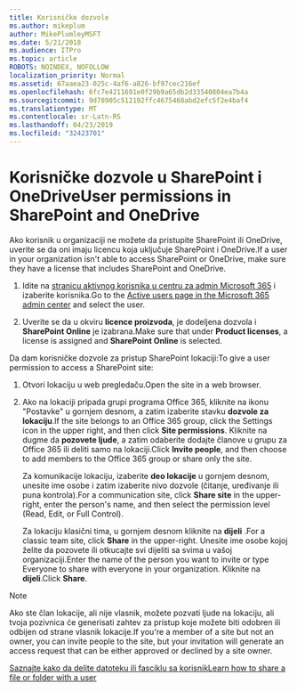 ```yaml
---
title: Korisničke dozvole
ms.author: mikeplum
author: MikePlumleyMSFT
ms.date: 5/21/2018
ms.audience: ITPro
ms.topic: article
ROBOTS: NOINDEX, NOFOLLOW
localization_priority: Normal
ms.assetid: 67aaea23-025c-4af6-a826-bf97cec216ef
ms.openlocfilehash: 6fc7e4211691e0f29b9a65db2d33540804ea7b4a
ms.sourcegitcommit: 9d78905c512192ffc4675468abd2efc5f2e4baf4
ms.translationtype: MT
ms.contentlocale: sr-Latn-RS
ms.lasthandoff: 04/23/2019
ms.locfileid: "32423701"
---
```

# <a name="user-permissions-in-sharepoint-and-onedrive"></a><span data-ttu-id="4614b-102">Korisničke dozvole u SharePoint i OneDrive</span><span class="sxs-lookup"><span data-stu-id="4614b-102">User permissions in SharePoint and OneDrive</span></span>

<span data-ttu-id="4614b-103">Ako korisnik u organizaciji ne možete da pristupite SharePoint ili OneDrive, uverite se da oni imaju licencu koja uključuje SharePoint i OneDrive.</span><span class="sxs-lookup"><span data-stu-id="4614b-103">If a user in your organization isn't able to access SharePoint or OneDrive, make sure they have a license that includes SharePoint and OneDrive.</span></span> 
  
1. <span data-ttu-id="4614b-104">Idite na [stranicu aktivnog korisnika u centru za admin Microsoft 365](https://portal.office.com/adminportal/home#/users) i izaberite korisnika.</span><span class="sxs-lookup"><span data-stu-id="4614b-104">Go to the [Active users page in the Microsoft 365 admin center](https://portal.office.com/adminportal/home#/users) and select the user.</span></span> 
    
2. <span data-ttu-id="4614b-105">Uverite se da u okviru **licence proizvoda**, je dodeljena dozvola i **SharePoint Online** je izabrana.</span><span class="sxs-lookup"><span data-stu-id="4614b-105">Make sure that under **Product licenses**, a license is assigned and **SharePoint Online** is selected.</span></span> 
    
 <span data-ttu-id="4614b-106">Da dam korisničke dozvole za pristup SharePoint lokaciji:</span><span class="sxs-lookup"><span data-stu-id="4614b-106">To give a user permission to access a SharePoint site:</span></span> 
  
1. <span data-ttu-id="4614b-107">Otvori lokaciju u web pregledaču.</span><span class="sxs-lookup"><span data-stu-id="4614b-107">Open the site in a web browser.</span></span>
    
2. <span data-ttu-id="4614b-108">Ako na lokaciji pripada grupi programa Office 365, kliknite na ikonu "Postavke" u gornjem desnom, a zatim izaberite stavku **dozvole za lokaciju**.</span><span class="sxs-lookup"><span data-stu-id="4614b-108">If the site belongs to an Office 365 group, click the Settings icon in the upper right, and then click **Site permissions**.</span></span> <span data-ttu-id="4614b-109">Kliknite na dugme da **pozovete ljude**, a zatim odaberite dodajte članove u grupu za Office 365 ili deliti samo na lokaciji.</span><span class="sxs-lookup"><span data-stu-id="4614b-109">Click **Invite people**, and then choose to add members to the Office 365 group or share only the site.</span></span> 
    
    <span data-ttu-id="4614b-110">Za komunikacije lokaciju, izaberite **deo lokacije** u gornjem desnom, unesite ime osobe i zatim izaberite nivo dozvole (čitanje, uređivanje ili puna kontrola).</span><span class="sxs-lookup"><span data-stu-id="4614b-110">For a communication site, click **Share site** in the upper-right, enter the person's name, and then select the permission level (Read, Edit, or Full Control).</span></span> 
    
    <span data-ttu-id="4614b-111">Za lokaciju klasični tima, u gornjem desnom kliknite na **dijeli** .</span><span class="sxs-lookup"><span data-stu-id="4614b-111">For a classic team site, click **Share** in the upper-right.</span></span> <span data-ttu-id="4614b-112">Unesite ime osobe kojoj želite da pozovete ili otkucajte svi dijeliti sa svima u vašoj organizaciji.</span><span class="sxs-lookup"><span data-stu-id="4614b-112">Enter the name of the person you want to invite or type Everyone to share with everyone in your organization.</span></span> <span data-ttu-id="4614b-113">Kliknite na **dijeli**.</span><span class="sxs-lookup"><span data-stu-id="4614b-113">Click **Share**.</span></span>
    
> [!NOTE]
> <span data-ttu-id="4614b-114">Ako ste član lokacije, ali nije vlasnik, možete pozvati ljude na lokaciju, ali tvoja pozivnica će generisati zahtev za pristup koje možete biti odobren ili odbijen od strane vlasnik lokacije.</span><span class="sxs-lookup"><span data-stu-id="4614b-114">If you're a member of a site but not an owner, you can invite people to the site, but your invitation will generate an access request that can be either approved or declined by a site owner.</span></span> 
  
[<span data-ttu-id="4614b-115">Saznajte kako da delite datoteku ili fasciklu sa korisnik</span><span class="sxs-lookup"><span data-stu-id="4614b-115">Learn how to share a file or folder with a user</span></span>](https://go.microsoft.com/fwlink/?linkid=533408)
  

